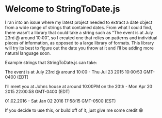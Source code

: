 <h1>Welcome to StringToDate.js</h1>

I ran into an issue where my latest project needed to extract a date object from a wide range of strings that contained dates. From what I could find, there wasn’t a library that could take a string such as "The event is at July 23rd @ around 10:00”, so I created one that relies on patterns and individual pieces of information, as opposed to a large library of formats. This library will try its best to figure out the date you throw at it and I’ll be adding more natural language soon. 


Example strings that StringToDate.js can take: 

The event is at July 23rd @ around 10:00 - Thu Jul 23 2015 10:00:53 GMT-0400 (EDT)

I’ll meet you at Johns house at around 10:00PM on the 20th - Mon Apr 20 2015 22:00:58 GMT-0400 (EDT)

01.02.2016 - Sat Jan 02 2016 17:58:15 GMT-0500 (EST)

If you decide to use this, or build off of it, just give me some credit 😀